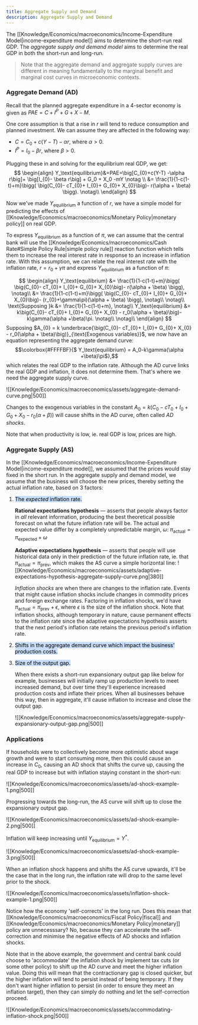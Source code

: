 ```yaml
---
title: Aggregate Supply and Demand
description: Aggregate Supply and Demand
---
```


The [[Knowledge/Economics/macroeconomics/Income-Expenditure Model|income-expenditure model]] aims to determine the short-run real GDP. The *aggregate supply and demand model* aims to determine the real GDP in both the short-run and long-run.

> Note that the aggregate demand and aggregate supply curves are different in meaning fundamentally to the marginal benefit and marginal cost curves in microeconomic contexts.

### Aggregate Demand (AD)
Recall that the planned aggregate expenditure in a 4-sector economy is given as $PAE = C+I^P+G+X-M$.

One core assumption is that a rise in $r$ will tend to reduce consumption and planned investment. We can assume they are affected in the following way:
- $C=C_{0}+c(Y-T)-\alpha r$, where $\alpha >0$.
- $I^{P}= I_{0}- \beta r$, where $\beta > 0$.

Plugging these in and solving for the equilibrium real GDP, we get:
$$
\begin{align}
	Y_\text{equilibrium}&=PAE=\big[C_{0}+c(Y-T) -\alpha r\big]+ \big[I_{0}- \beta r\big] + G_0 + X_0 -mY \notag \\
	&= \frac{1}{1-c(1-t)+m}\bigg( \big(C_{0}- cT_{0}+ I_{0}+ G_{0}+ X_{0}\big)- r(\alpha + \beta) \bigg). \notag\\
\end{align}
$$

Now we've made $Y_\text{equilibrium}$ a function of $r$, we have a simple model for predicting the effects of [[Knowledge/Economics/macroeconomics/Monetary Policy|monetary policy]] on real GDP.

To express $Y_\text{equilibrium}$ as a function of $\pi$, we can assume that the central bank will use the [[Knowledge/Economics/macroeconomics/Cash Rate#Simple Policy Rule|simple policy rule]] reaction function which tells them to increase the real interest rate in response to an increase in inflation rate. With this assumption, we can relate the real interest rate with the inflation rate, $r= r_{0}+\gamma\pi$ and express $Y_\text{equilibrium}$ as a function of $\pi$:

$$
\begin{align}
	Y_\text{equilibrium} &= \frac{1}{1-c(1-t)+m}\bigg( \big(C_{0}- cT_{0}+ I_{0}+ G_{0}+ X_{0}\big)- r(\alpha + \beta) \bigg), \notag\\
	&= \frac{1}{1-c(1-t)+m}\bigg( \big(C_{0}- cT_{0}+ I_{0}+ G_{0}+ X_{0}\big)- (r_{0}+\gamma\pi)(\alpha + \beta) \bigg), \notag\\
	\notag\\
	\text{Supposing }k &= \frac{1}{1-c(1-t)+m}, \notag\\
	Y_\text{equilibrium} &= k\big(C_{0}- cT_{0}+ I_{0}+ G_{0}+ X_{0} - r_0(\alpha + \beta)\big)-k\gamma(\alpha +\beta)\pi. \notag\\
	\notag\\
\end{align}
$$
Supposing $A_{0} = k \underbrace{\big(C_{0}- cT_{0}+ I_{0}+ G_{0}+ X_{0} - r_0(\alpha + \beta)\big)}_{\text{Exogenous variables}}$, we now have an equation representing the aggregate demand curve:
$$\colorbox{#FFFFBF}{$ Y_\text{equilibrium} = A_0-k\gamma(\alpha +\beta)\pi$},$$
which relates the real GDP to the inflation rate. Although the AD curve links the real GDP and inflation, it does not determine them. That's where we need the aggregate supply curve.

![[Knowledge/Economics/macroeconomics/assets/aggregate-demand-curve.png|500]]

Changes to the exogenous variables in the constant $A_0 = k\big(C_{0}- cT_{0}+ I_{0}+ G_{0}+ X_{0} - r_0(\alpha + \beta)\big)$ will cause shifts in the AD curve, often called *AD shocks*. 

Note that when productivity is low, ie. real GDP is low, prices are high.

### Aggregate Supply (AS)
In the [[Knowledge/Economics/macroeconomics/Income-Expenditure Model|income-expenditure model]], we assumed that the prices would stay fixed in the short run. In the aggregate supply and demand model, we assume that the business will choose the new prices, thereby setting the actual inflation rate, based on 3 factors:
1. <mark style="background: #ADCCFFA6;">The *expected* inflation rate.</mark> 
   
	**Rational expectations hypothesis** — asserts that people always factor in *all* relevant information, producing the best theoretical possible forecast on what the future inflation rate will be. The actual and expected value differ by a completely unpredictable margin, $\omega$:  $\pi_\text{actual}=\pi_\text{expected}+\omega$
	
	**Adaptive expectations hypothesis** — asserts that people will use historical data only in their prediction of the future inflation rate, ie. that $\pi_\text{actual}=\pi_{\text{prev}}$, which makes the AS curve a simple horizontal line:
		![[Knowledge/Economics/macroeconomics/assets/adaptive-expectations-hypothesis-aggregate-supply-curve.png|380]]
	
	*Inflation shocks* are when there are changes to the inflation rate. Events that might cause inflation shocks include changes in commodity prices and foreign exchange rates. Factoring in inflation shocks, we'd have $\pi_\text{actual} = \pi_\text{prev}+\epsilon$, where $\epsilon$ is the size of the inflation shock. Note that inflation shocks, although temporary in nature, cause permanent effects to the inflation rate since the adaptive expectations hypothesis asserts that the next period's inflation rate retains the previous period's inflation rate.
2. <mark style="background: #ADCCFFA6;">Shifts in the aggregate demand curve which impact the business' production costs.</mark> 
3. <mark style="background: #ADCCFFA6;">Size of the output gap.</mark> 
	
	When there exists a short-run expansionary output gap like below for example, businesses will initially ramp up production levels to meet increased demand, but over time they'll experience increased production costs and inflate their prices. When all businesses behave this way, then in aggregate, it'll cause inflation to increase and close the output gap.
	
	![[Knowledge/Economics/macroeconomics/assets/aggregate-supply-expansionary-output-gap.png|500]]

### Applications

If households were to collectively become more optimistic about wage growth and were to start consuming more, then this could cause an increase in $C_0$, causing an AD shock that shifts the curve up, causing the real GDP to increase but with inflation staying constant in the short-run:

![[Knowledge/Economics/macroeconomics/assets/ad-shock-example-1.png|500]]

Progressing towards the long-run, the AS curve will shift up to close the expansionary output gap.

![[Knowledge/Economics/macroeconomics/assets/ad-shock-example-2.png|500]]

Inflation will keep increasing until $Y_\text{equilibrium}=Y^*$.

![[Knowledge/Economics/macroeconomics/assets/ad-shock-example-3.png|500]]

When an inflation shock happens and shifts the AS curve upwards, it'll be the case that in the long run, the inflation rate will drop to the same level prior to the shock.

![[Knowledge/Economics/macroeconomics/assets/inflation-shock-example-1.png|500]]

Notice how the economy 'self-corrects' in the long run. Does this mean that [[Knowledge/Economics/macroeconomics/Fiscal Policy|fiscal]] and [[Knowledge/Economics/macroeconomics/Monetary Policy|monetary]] policy are unnecesssary? No, because they can accelerate the self-correction and minimise the negative effects of AD shocks and inflation shocks.

Note that in the above example, the government and central bank could choose to 'accommodate' the inflation shock by implement tax cuts (or some other policy) to shift up the AD curve and meet the higher inflation value. Doing this will mean that the contractionary gap is closed quicker, but the higher inflation will tend to persist instead of being temporary. If they don't want higher inflation to persist (in order to ensure they meet an inflation target), then they can simply do nothing and let the self-correction proceed.

![[Knowledge/Economics/macroeconomics/assets/accommodating-inflation-shock.png|500]]







